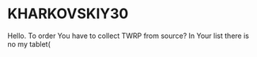 # KHARKOVSKIY30
Hello. To order You have to collect TWRP from source? In Your list there is no my tablet(
